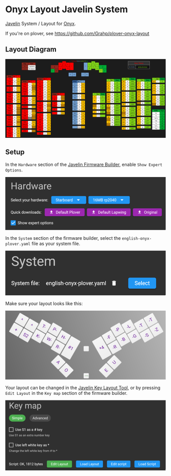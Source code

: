 # Onyx Layout Javelin System

[Javelin](https://lim.au/#/software/javelin-steno) System / Layout for [Onyx](https://github.com/Grahp/Onyx).

If you're on plover, see https://github.com/Grahp/plover-onyx-layout

## Layout Diagram

![Onyx Layout Graphic](images/layout-graphic.png)

## Setup

In the `Hardware` section of the [Javelin Firmware Builder](https://lim.au/#/software/javelin-steno), enable `Show Expert Options`.

![The Show Expert Options button enabled](images/show-expert-options.png)

In the `System` section of the firmware builder, select the `english-onyx-plover.yaml` file as your system file.

![The Onyx Layout Yaml file selected as the current sytem](images/system.png)

Make sure your layout looks like this:

![The Onyx Layout in the Javelin key layout tool](images/layout.png)

Your layout can be changed in the [Javelin Key Layout Tool](https://lim.au/#/software/javelin-steno-tools/key-layout), or by pressing `Edit Layout` in the `Key map` section of the firmware builder.

![The Edit Layout button in the Javelin Firmware Builder](images/edit-layout-button.png)
